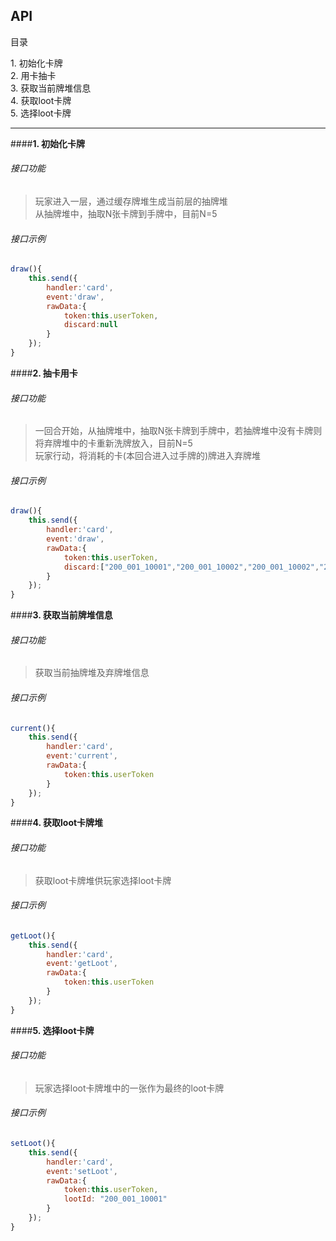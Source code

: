## API

目录

1\. 初始化卡牌  
2\. 用卡抽卡  
3\. 获取当前牌堆信息  
4\. 获取loot卡牌  
5\. 选择loot卡牌  

---

####**1\. 初始化卡牌**
###### 接口功能
> 玩家进入一层，通过缓存牌堆生成当前层的抽牌堆  
> 从抽牌堆中，抽取N张卡牌到手牌中，目前N=5  

###### 接口示例

``` javascript
draw(){
	this.send({
    	handler:'card',
		event:'draw',
        rawData:{
            token:this.userToken,
            discard:null
        }
    });
}
```
####**2\. 抽卡用卡**
###### 接口功能
> 一回合开始，从抽牌堆中，抽取N张卡牌到手牌中，若抽牌堆中没有卡牌则将弃牌堆中的卡重新洗牌放入，目前N=5  
> 玩家行动，将消耗的卡(本回合进入过手牌的)牌进入弃牌堆  

###### 接口示例

``` javascript
draw(){
	this.send({
    	handler:'card',
		event:'draw',
        rawData:{
            token:this.userToken,
            discard:["200_001_10001","200_001_10002","200_001_10002","200_001_10001","200_001_10001"]
        }
    });
}
```
####**3\. 获取当前牌堆信息**
###### 接口功能
> 获取当前抽牌堆及弃牌堆信息

###### 接口示例

``` javascript
current(){
	this.send({
    	handler:'card',
		event:'current',
        rawData:{
            token:this.userToken
        }
    });
}
```
####**4\. 获取loot卡牌堆**
###### 接口功能
> 获取loot卡牌堆供玩家选择loot卡牌

###### 接口示例

``` javascript
getLoot(){
	this.send({
    	handler:'card',
		event:'getLoot',
        rawData:{
            token:this.userToken
        }
    });
}
```
####**5\. 选择loot卡牌**
###### 接口功能
> 玩家选择loot卡牌堆中的一张作为最终的loot卡牌

###### 接口示例

``` javascript
setLoot(){
	this.send({
    	handler:'card',
		event:'setLoot',
        rawData:{
            token:this.userToken,
            lootId: "200_001_10001"
        }
    });
}
```
